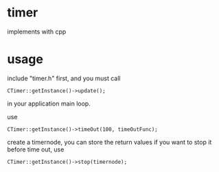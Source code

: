 # timer
implements with cpp

# usage

include "timer.h" first, and you must call 
```
CTimer::getInstance()->update();
```
in your application main loop.

use 
```
CTimer::getInstance()->timeOut(100, timeOutFunc);
```
create a timernode, you can store the return values if you want to stop it before time out, use
```
CTimer::getInstance()->stop(timernode);
```
